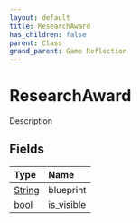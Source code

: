 ```yaml
---
layout: default
title: ResearchAward
has_children: false
parent: Class
grand_parent: Game Reflection
---
```

# ResearchAward
Description 

## Fields
| Type | Name |
|:-------------|:--------------|
| [String](/game-reflection/components/string.md) | blueprint |
| [bool](/game-reflection/components/bool.md) | is_visible |
